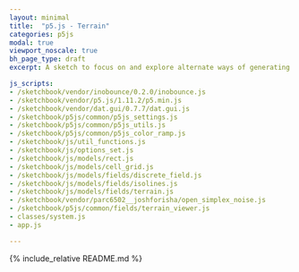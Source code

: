 ```yaml
---
layout: minimal
title:  "p5.js - Terrain"
categories: p5js
modal: true
viewport_noscale: true
bh_page_type: draft
excerpt: A sketch to focus on and explore alternate ways of generating terrain.

js_scripts:
- /sketchbook/vendor/inobounce/0.2.0/inobounce.js
- /sketchbook/vendor/p5.js/1.11.2/p5.min.js
- /sketchbook/vendor/dat.gui/0.7.7/dat.gui.js
- /sketchbook/p5js/common/p5js_settings.js
- /sketchbook/p5js/common/p5js_utils.js
- /sketchbook/p5js/common/p5js_color_ramp.js
- /sketchbook/js/util_functions.js
- /sketchbook/js/options_set.js
- /sketchbook/js/models/rect.js
- /sketchbook/js/models/cell_grid.js
- /sketchbook/js/models/fields/discrete_field.js
- /sketchbook/js/models/fields/isolines.js
- /sketchbook/js/models/fields/terrain.js
- /sketchbook/vendor/parc6502__joshforisha/open_simplex_noise.js
- /sketchbook/p5js/common/fields/terrain_viewer.js
- classes/system.js
- app.js

---
```


{% include_relative README.md %}

